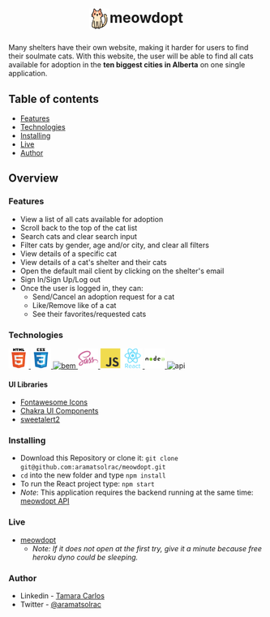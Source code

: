 # <p  align="center" style="font-size: 28px ;"> <img align="center" src="./public/cat.png" style="height: 40px; with: 30px">meowdopt </p>

Many shelters have their own website, making it harder for users to find their soulmate cats. With this website, the user will be able to find all cats available for adoption in the <strong>ten biggest cities in Alberta</strong> on one single application.

## Table of contents

- [Features](#features)
- [Technologies](#technologies)
- [Installing](#installing)
- [Live](#live)
- [Author](#author)

## Overview

### Features

- View a list of all cats available for adoption
- Scroll back to the top of the cat list
- Search cats and clear search input
- Filter cats by gender, age and/or city, and clear all filters
- View details of a specific cat
- View details of a cat's shelter and their cats
- Open the default mail client by clicking on the shelter's email
- Sign In/Sign Up/Log out
- Once the user is logged in, they can:
  - Send/Cancel an adoption request for a cat
  - Like/Remove like of a cat
  - See their favorites/requested cats

### Technologies

<p align="left"> <a href="https://www.w3schools.com/css/" target="_blank" rel="noreferrer"> 
<a href="https://www.w3.org/html/" target="_blank" rel="noreferrer"> <img src="https://raw.githubusercontent.com/devicons/devicon/master/icons/html5/html5-original-wordmark.svg" alt="html5" width="40" height="40" /> </a>
<a href="https://www.w3schools.com/css/" target="_blank" rel="noreferrer"> <img src="https://raw.githubusercontent.com/devicons/devicon/master/icons/css3/css3-original-wordmark.svg" alt="css3" width="40" height="40" /> </a>
<a href="http://getbem.com/" target="_blank" rel="noreferrer"> <img src="https://cdn.freebiesupply.com/logos/large/2x/bem-logo-png-transparent.png" alt="bem" width="40" height="40" /> </a>
<a href="https://sass-lang.com" target="_blank" rel="noreferrer"> <img src="https://raw.githubusercontent.com/devicons/devicon/master/icons/sass/sass-original.svg" alt="sass" width="40" height="40" /> </a>
 <a href="https://developer.mozilla.org/en-US/docs/Web/JavaScript" target="_blank" rel="noreferrer"><img src="https://raw.githubusercontent.com/devicons/devicon/master/icons/javascript/javascript-original.svg" alt="javascript" width="40" height="40"/></a>
<a href="https://reactjs.org/" target="_blank" rel="noreferrer"> <img src="https://raw.githubusercontent.com/devicons/devicon/master/icons/react/react-original-wordmark.svg" alt="react" width="40" height="40" /> </a>
<a href="https://nodejs.org" target="_blank" rel="noreferrer"> <img src="https://raw.githubusercontent.com/devicons/devicon/master/icons/nodejs/nodejs-original-wordmark.svg" alt="nodejs" width="40" height="40"/> </a> <img src="https://cdn-icons-png.flaticon.com/512/2164/2164832.png" alt="api" width="40" height="40"/>

#### UI Libraries

- [Fontawesome Icons](https://fontawesome.com/icons)
- [Chakra UI Components](https://chakra-ui.com/)
- [sweetalert2](https://sweetalert2.github.io/)

### Installing

- Download this Repository or clone it: `git clone git@github.com:aramatsolrac/meowdopt.git`
- `cd` into the new folder and type `npm install`
- To run the React project type: `npm start`
- _Note_: This application requires the backend running at the same time: [meowdopt API](https://api-meowdopt.herokuapp.com/)

### Live

- <a href="https://meowdopt.herokuapp.com/" target="\_blank">meowdopt</a>
   - _Note: If it does not open at the first try, give it a minute because free heroku dyno could be sleeping._  

### Author

- Linkedin - [Tamara Carlos](https://www.linkedin.com/in/tamaracarlos/)
- Twitter - [@aramatsolrac](https://twitter.com/aramatsolrac)
